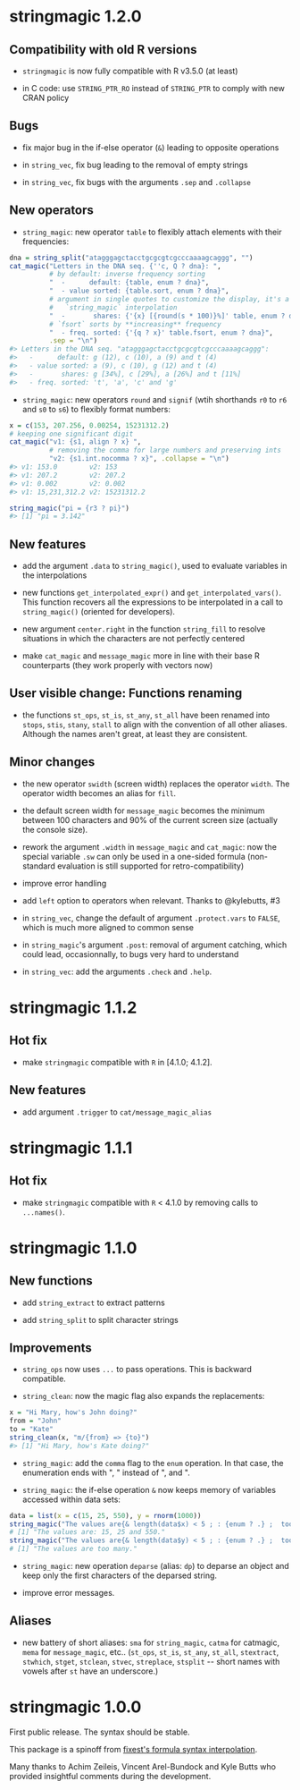 
# stringmagic 1.2.0

## Compatibility with old R versions

- `stringmagic` is now fully compatible with R v3.5.0 (at least)

- in C code: use `STRING_PTR_RO` instead of `STRING_PTR` to comply with new CRAN policy

## Bugs

- fix major bug in the if-else operator (`&`) leading to opposite operations

- in `string_vec`, fix bug leading to the removal of empty strings

- in `string_vec`, fix bugs with the arguments `.sep` and `.collapse` 

## New operators

- `string_magic`: new operator `table` to flexibly attach elements with their frequencies:
```R
dna = string_split("atagggagctacctgcgcgtcgcccaaaagcaggg", "")
cat_magic("Letters in the DNA seq. {''c, Q ? dna}: ",
          # by default: inverse frequency sorting
          "  -      default: {table, enum ? dna}",
          "  - value sorted: {table.sort, enum ? dna}",
          # argument in single quotes to customize the display, it's a 
          #   `string_magic` interpolation
          "  -       shares: {'{x} [{round(s * 100)}%]' table, enum ? dna}",
          # `fsort` sorts by **increasing** frequency
          "  - freq. sorted: {'{q ? x}' table.fsort, enum ? dna}",
          .sep = "\n")
#> Letters in the DNA seq. "atagggagctacctgcgcgtcgcccaaaagcaggg": 
#>   -      default: g (12), c (10), a (9) and t (4)
#>   - value sorted: a (9), c (10), g (12) and t (4)
#>   -       shares: g [34%], c [29%], a [26%] and t [11%]
#>   - freq. sorted: 't', 'a', 'c' and 'g'
```

- `string_magic`: new operators `round` and `signif`  (wtih shorthands `r0` to `r6` and `s0` to `s6`) to flexibly format numbers:
```R
x = c(153, 207.256, 0.00254, 15231312.2)
# keeping one significant digit
cat_magic("v1: {s1, align ? x} ",
          # removing the comma for large numbers and preserving ints
          "v2: {s1.int.nocomma ? x}", .collapse = "\n")
#> v1: 153.0        v2: 153
#> v1: 207.2        v2: 207.2
#> v1: 0.002        v2: 0.002
#> v1: 15,231,312.2 v2: 15231312.2

string_magic("pi = {r3 ? pi}")
#> [1] "pi = 3.142"
```

## New features

- add the argument `.data` to `string_magic()`, used to evaluate variables in the interpolations

- new functions `get_interpolated_expr()` and `get_interpolated_vars()`. This function recovers all the expressions to be interpolated in a call to `string_magic()` (oriented for developers).

- new argument `center.right` in the function `string_fill` to resolve situations in which the characters are not perfectly centered

- make `cat_magic` and `message_magic` more in line with their base R counterparts (they work properly with vectors now)

## User visible change: Functions renaming

- the functions `st_ops`, `st_is`, `st_any`, `st_all` have been renamed into `stops`, `stis`, `stany`, `stall` to align with the convention of all other aliases. Although the names aren't great, at least they are consistent.

## Minor changes

- the new operator `swidth` (screen width) replaces the operator `width`. The operator width becomes an alias for `fill`.

- the default screen width for `message_magic` becomes the minimum between 100 characters and 90% of the current screen size (actually the console size).

- rework the argument `.width` in `message_magic` and `cat_magic`: now the special variable `.sw` can only be used in a one-sided formula (non-standard evaluation is still supported for retro-compatibility)

- improve error handling

- add `left` option to operators when relevant. Thanks to @kylebutts, #3

- in `string_vec`, change the default of argument `.protect.vars` to `FALSE`, which is much more aligned to common sense

- in `string_magic`'s argument `.post`: removal of argument catching, which could lead, occasionnally, to bugs very hard to understand

- in `string_vec`: add the arguments `.check` and `.help`.

# stringmagic 1.1.2

## Hot fix

- make `stringmagic` compatible with `R` in [4.1.0; 4.1.2].

## New features

- add argument `.trigger` to `cat/message_magic_alias`


# stringmagic 1.1.1

## Hot fix

- make `stringmagic` compatible with `R` < 4.1.0 by removing calls to `...names()`.

# stringmagic 1.1.0

## New functions

- add `string_extract` to extract patterns

- add `string_split` to split character strings

## Improvements

- `string_ops` now uses `...` to pass operations. This is backward compatible.

- `string_clean`: now the magic flag also expands the replacements:
```R
x = "Hi Mary, how's John doing?"
from = "John"
to = "Kate"
string_clean(x, "m/{from} => {to}")
#> [1] "Hi Mary, how's Kate doing?"
```

- `string_magic`: add the `comma` flag to the `enum` operation. In that case, the enumeration ends with ", " instead of ", and ".

- `string_magic`: the if-else operation `&` now keeps memory of variables accessed within data sets:
```R
data = list(x = c(15, 25, 550), y = rnorm(1000))
string_magic("The values are{& length(data$x) < 5 ; : {enum ? .} ;  too many}.")
# [1] "The values are: 15, 25 and 550."
string_magic("The values are{& length(data$y) < 5 ; : {enum ? .} ;  too many}.")
# [1] "The values are too many."
```

- `string_magic`: new operation `deparse` (alias: `dp`) to deparse an object and keep only the first characters of the deparsed string.

- improve error messages.

## Aliases

- new battery of short aliases: `sma` for `string_magic`, `catma` for catmagic, `mema` for `message_magic`, etc.. (`st_ops`, `st_is`, `st_any`, `st_all`, `stextract`, `stwhich`, `stget`, `stclean`, `stvec`, `streplace`, `stsplit` -- short names with vowels after `st` have an underscore.)

# stringmagic 1.0.0

First public release. The syntax should be stable.  

This package is a spinoff from [fixest's formula syntax interpolation](https://lrberge.github.io/fixest/reference/xpd.html).

Many thanks to Achim Zeileis, Vincent Arel-Bundock and Kyle Butts who provided insightful comments
during the development.
